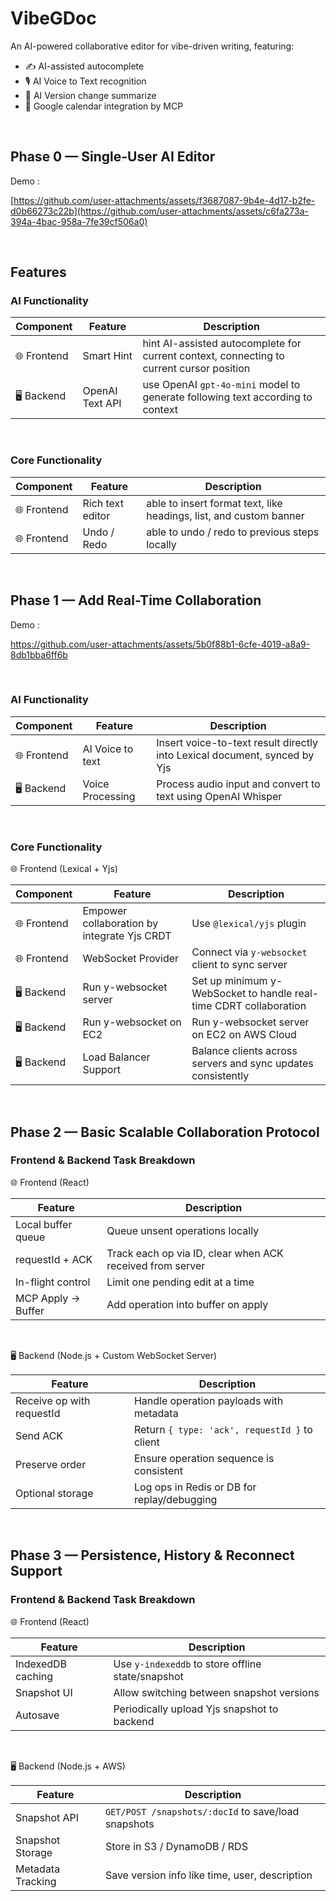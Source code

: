 # VibeGDoc
An AI-powered collaborative editor for vibe-driven writing, featuring:
- ✍️ AI-assisted autocomplete
- 🎙️ AI Voice to Text recognition
- 🧭 AI Version change summarize
- 📅 Google calendar integration by MCP

&nbsp;&nbsp;

## Phase 0 — Single-User AI Editor

Demo :

[https://github.com/user-attachments/assets/f3687087-9b4e-4d17-b2fe-d0b66273c22b](https://github.com/user-attachments/assets/c6fa273a-394a-4bac-958a-7fe39cf506a0)

&nbsp;

## Features

### AI Functionality

| Component | Feature | Description |
|-----------|---------|-------------|
| 🌐 Frontend | Smart Hint | hint AI-assisted autocomplete for current context, connecting to current cursor position |
| 🖥️ Backend | OpenAI Text API | use OpenAI `gpt-4o-mini` model to generate following text according to context |

&nbsp;

### Core Functionality

| Component | Feature | Description |
|-----------|---------|-------------|
| 🌐 Frontend | Rich text editor | able to insert format text, like headings, list, and custom banner |
| 🌐 Frontend | Undo / Redo | able to undo / redo to previous steps locally  | 


&nbsp;&nbsp;

## Phase 1 — Add Real-Time Collaboration

Demo :

https://github.com/user-attachments/assets/5b0f88b1-6cfe-4019-a8a9-8db1bba6ff6b

&nbsp;

### AI Functionality

| Component | Feature | Description |
| --- | ----------------------- | ------------------------------------------------------------------------- |
| 🌐 Frontend | AI Voice to text | Insert voice-to-text result directly into Lexical document, synced by Yjs |
| 🖥️ Backend | Voice Processing | Process audio input and convert to text using OpenAI Whisper |

&nbsp;

### Core Functionality

🌐 Frontend (Lexical + Yjs)

| Component | Feature | Description |
| ---- | ----------------------- | ------------------------------------------------------------------------- |
| 🌐 Frontend | Empower collaboration by integrate Yjs CRDT | Use `@lexical/yjs` plugin |
| 🌐 Frontend | WebSocket Provider | Connect via `y-websocket` client to sync server |
| 🖥️ Backend | Run y-websocket server | Set up minimum y-WebSocket to handle real-time CDRT collaboration |
| 🖥️ Backend | Run y-websocket on EC2 | Run y-websocket server on EC2 on AWS Cloud |
| 🖥️ Backend | Load Balancer Support | Balance clients across servers and sync updates consistently |


&nbsp;&nbsp;&nbsp;

## Phase 2 — Basic Scalable Collaboration Protocol

### Frontend & Backend Task Breakdown

🌐 Frontend (React)

| Feature            | Description                                               |
| ------------------ | --------------------------------------------------------- |
| Local buffer queue | Queue unsent operations locally                           |
| requestId + ACK    | Track each op via ID, clear when ACK received from server |
| In-flight control  | Limit one pending edit at a time                          |
| MCP Apply → Buffer | Add operation into buffer on apply                        |

&nbsp;

🖥️ Backend (Node.js + Custom WebSocket Server)

| Feature                   | Description                                   |
| ------------------------- | --------------------------------------------- |
| Receive op with requestId | Handle operation payloads with metadata       |
| Send ACK                  | Return `{ type: 'ack', requestId }` to client |
| Preserve order            | Ensure operation sequence is consistent       |
| Optional storage          | Log ops in Redis or DB for replay/debugging   |

&nbsp;&nbsp;

## Phase 3 — Persistence, History & Reconnect Support

### Frontend & Backend Task Breakdown

🌐 Frontend (React)

| Feature           | Description                                       |
| ----------------- | ------------------------------------------------- |
| IndexedDB caching | Use `y-indexeddb` to store offline state/snapshot |
| Snapshot UI       | Allow switching between snapshot versions         |
| Autosave          | Periodically upload Yjs snapshot to backend       |

&nbsp;

🖥️ Backend (Node.js + AWS)

| Feature           | Description                                         |
| ----------------- | --------------------------------------------------- |
| Snapshot API      | `GET/POST /snapshots/:docId` to save/load snapshots |
| Snapshot Storage  | Store in S3 / DynamoDB / RDS                        |
| Metadata Tracking | Save version info like time, user, description      |


&nbsp;

